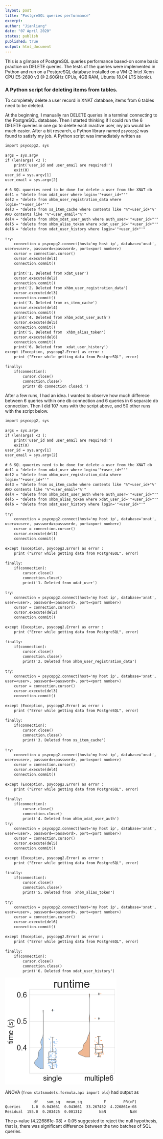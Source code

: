 ```yaml
---
layout: post
title: "PostgreSQL queries performance"
excerpt:  
author: "Jianliang"
date: "07 April 2020"
status: publish
published: true
output: html_document
---
```

 
This is a glimpse of PostgreSQL queries performance based-on some basic practice on DELETE queries. The tests of the queries were implemented in Python and run on a PostgreSQL database installed on a VM (2 Intel Xeon CPU E5-2690 v3 @ 2.60GHz CPUs, 4GB RAM, Ubuntu 18.04 LTS bionic).
 
### A Python script for deleting items from tables.

To completely delete a user record in XNAT database, items from 6 tables need to be deleted.

At the beginning, I manually ran DELETE queries in a terminal connecting to the PostgreSQL database. Then I started thinking if I could run the 6 DELETE 
queries in one go to delete each inactive user, my job would be much easier. After a bit research, a Python library named `psycopg2` was found to satisfy my job. A Python script was immediately written as 

```
import psycopg2, sys

args = sys.argv
if (len(args) <3 ):
    print('user_id and user_email are required!')
    exit(0)
user_id = sys.argv[1]
user_email = sys.argv[2]

# 6 SQL quueries need to be done for delete a user from the XNAT db
del1 = "delete from xdat_user where login='"+user_id+"'"
del2 = "delete from xhbm_user_registration_data where login='"+user_id+"'"
del3 = "delete from xs_item_cache where contents like '%"+user_id+"%' AND contents like '%"+user_email+"%'"
del4 = "delete from xhbm_xdat_user_auth where auth_user='"+user_id+"'"
del5 = "delete from xhbm_alias_token where xdat_user_id='"+user_id+"'"
del6 = "delete from xdat_user_history where login='"+user_id+"'"

try:
    connection = psycopg2.connect(host='my host ip', database='xnat', user=<user>, password=<password>, port=<port number>)
    cursor = connection.cursor()
    cursor.execute(del1)
    connection.commit()

    print('1. Deleted from xdat_user')
    cursor.execute(del2)
    connection.commit()
    print('2. Deleted from xhbm_user_registration_data')
    cursor.execute(del3)
    connection.commit()
    print('3. Deleted from xs_item_cache')
    cursor.execute(del4)
    connection.commit()
    print('4. Deleted from xhbm_xdat_user_auth')
    cursor.execute(del5)
    connection.commit()
    print('5. Deleted from  xhbm_alias_token')
    cursor.execute(del6)
    connection.commit()
    print('6. Deleted from  xdat_user_history')
except (Exception, psycopg2.Error) as error :
    print ("Error while getting data from PostgreSQL", error)

finally:
    if(connection):
        cursor.close()
        connection.close()
        print('db connection closed.')
```

After a few runs, I had an idea. I wanted to observe how much differece between 6 queries within one db connection and 6 queries in 6 separate db connection. Then I did 107 runs with the script above, and 50 other runs with the script below.

```
import psycopg2, sys

args = sys.argv
if (len(args) <3 ):
    print('user_id and user_email are required!')
    exit(0)
user_id = sys.argv[1]
user_email = sys.argv[2]

# 6 SQL quueries need to be done for delete a user from the XNAT db
del1 = "delete from xdat_user where login='"+user_id+"'"
del2 = "delete from xhbm_user_registration_data where login='"+user_id+"'"
del3 = "delete from xs_item_cache where contents like '%"+user_id+"%' AND contents like '%"+user_email+"%'"
del4 = "delete from xhbm_xdat_user_auth where auth_user='"+user_id+"'"
del5 = "delete from xhbm_alias_token where xdat_user_id='"+user_id+"'"
del6 = "delete from xdat_user_history where login='"+user_id+"'"

try:
    connection = psycopg2.connect(host='my host ip', database='xnat', user=<user>, password=<password>, port=<port number>)
    cursor = connection.cursor()
    cursor.execute(del1)
    connection.commit()
    
except (Exception, psycopg2.Error) as error :
    print ("Error while getting data from PostgreSQL", error)

finally:
    if(connection):
        cursor.close()
        connection.close()
        print('1. Deleted from xdat_user')
        
try:
    connection = psycopg2.connect(host='my host ip', database='xnat', user=<user>, password=<password>, port=<port number>)
    cursor = connection.cursor()
    cursor.execute(del2)
    connection.commit()

except (Exception, psycopg2.Error) as error :
    print ("Error while getting data from PostgreSQL", error)

finally:
    if(connection):
        cursor.close()
        connection.close()
        print('2. Deleted from xhbm_user_registration_data')

try:
    connection = psycopg2.connect(host='my host ip', database='xnat', user=<user>, password=<password>, port=<port number>)
    cursor = connection.cursor()
    cursor.execute(del3)
    connection.commit()

except (Exception, psycopg2.Error) as error :
    print ("Error while getting data from PostgreSQL", error)

finally:
    if(connection):
        cursor.close()
        connection.close()
        print('3. Deleted from xs_item_cache')

try:
    connection = psycopg2.connect(host='my host ip', database='xnat', user=<user>, password=<password>, port=<port number>)
    cursor = connection.cursor()
    cursor.execute(del4)
    connection.commit()

except (Exception, psycopg2.Error) as error :
    print ("Error while getting data from PostgreSQL", error)

finally:
    if(connection):
        cursor.close()
        connection.close()
        print('4. Deleted from xhbm_xdat_user_auth')
try:
    connection = psycopg2.connect(host='my host ip', database='xnat', user=<user>, password=<password>, port=<port number>)
    cursor = connection.cursor()
    cursor.execute(del5)
    connection.commit()

except (Exception, psycopg2.Error) as error :
    print ("Error while getting data from PostgreSQL", error)

finally:
    if(connection):
        cursor.close()
        connection.close()
        print('5. Deleted from  xhbm_alias_token')

try:
    connection = psycopg2.connect(host='my host ip', database='xnat', user=<user>, password=<password>, port=<port number>)
    cursor = connection.cursor()
    cursor.execute(del6)
    connection.commit()

except (Exception, psycopg2.Error) as error :
    print ("Error while getting data from PostgreSQL", error)

finally:
    if(connection):
        cursor.close()
        connection.close()
        print('6. Deleted from xdat_user_history')
```

![SQL queries perforamce](/figures/psql_performance.png)

ANOVA (`from statsmodels.formula.api import ols`) had output as 
```
             df    sum_sq   mean_sq          F        PR(>F)
Queries     1.0  0.043661  0.043661  33.267452  4.226861e-08
Residual  155.0  0.203425  0.001312        NaN           NaN
```

The p-value (4.226861e-08) < 0.05 suggested to reject the null hypothesis, that is, there was significant difference between the two batches of SQL queries.